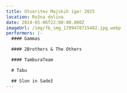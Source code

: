 ```yaml
---
title: Otvoritev Majskih iger 2025
location: Rožna dolina
date: 2024-05-06T22:00:00.000Z
imageUrl: /img/fb_img_1709478715402.jpg.webp
performers: |-
  #### Gammas

  #### 2Brothers & The Others

  #### TamburaTeam

  # Tabu

  ## Slon in Sadež
---
```

